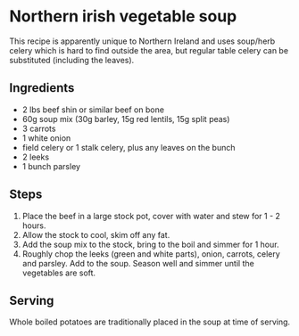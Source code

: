 Northern irish vegetable soup
=============================

This recipe is apparently unique to Northern Ireland and uses soup/herb celery which is hard to find outside the area, but regular table celery can be substituted (including the leaves).

Ingredients
-----------
- 2 lbs beef shin or similar beef on bone
- 60g soup mix (30g barley, 15g red lentils, 15g split peas)
- 3 carrots
- 1 white onion
- field celery or 1 stalk celery, plus any leaves on the bunch
- 2 leeks
- 1 bunch parsley

Steps
-----
1. Place the beef in a large stock pot, cover with water and stew for 1 - 2 hours.
2. Allow the stock to cool, skim off any fat.
3. Add the soup mix to the stock, bring to the boil and simmer for 1 hour.
4. Roughly chop the leeks (green and white parts), onion, carrots, celery and parsley.  Add to the soup.  Season well and simmer until the vegetables are soft.

Serving
-------
Whole boiled potatoes are traditionally placed in the soup at time of serving.